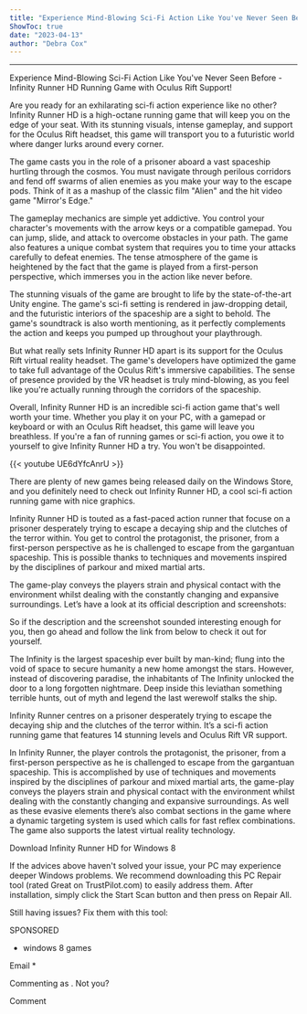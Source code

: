 ```yaml
---
title: "Experience Mind-Blowing Sci-Fi Action Like You've Never Seen Before - Infinity Runner HD Running Game with Oculus Rift Support!"
ShowToc: true 
date: "2023-04-13"
author: "Debra Cox"
---
```

*****
Experience Mind-Blowing Sci-Fi Action Like You've Never Seen Before - Infinity Runner HD Running Game with Oculus Rift Support!

Are you ready for an exhilarating sci-fi action experience like no other? Infinity Runner HD is a high-octane running game that will keep you on the edge of your seat. With its stunning visuals, intense gameplay, and support for the Oculus Rift headset, this game will transport you to a futuristic world where danger lurks around every corner.

The game casts you in the role of a prisoner aboard a vast spaceship hurtling through the cosmos. You must navigate through perilous corridors and fend off swarms of alien enemies as you make your way to the escape pods. Think of it as a mashup of the classic film "Alien" and the hit video game "Mirror's Edge."

The gameplay mechanics are simple yet addictive. You control your character's movements with the arrow keys or a compatible gamepad. You can jump, slide, and attack to overcome obstacles in your path. The game also features a unique combat system that requires you to time your attacks carefully to defeat enemies. The tense atmosphere of the game is heightened by the fact that the game is played from a first-person perspective, which immerses you in the action like never before.

The stunning visuals of the game are brought to life by the state-of-the-art Unity engine. The game's sci-fi setting is rendered in jaw-dropping detail, and the futuristic interiors of the spaceship are a sight to behold. The game's soundtrack is also worth mentioning, as it perfectly complements the action and keeps you pumped up throughout your playthrough.

But what really sets Infinity Runner HD apart is its support for the Oculus Rift virtual reality headset. The game's developers have optimized the game to take full advantage of the Oculus Rift's immersive capabilities. The sense of presence provided by the VR headset is truly mind-blowing, as you feel like you're actually running through the corridors of the spaceship.

Overall, Infinity Runner HD is an incredible sci-fi action game that's well worth your time. Whether you play it on your PC, with a gamepad or keyboard or with an Oculus Rift headset, this game will leave you breathless. If you're a fan of running games or sci-fi action, you owe it to yourself to give Infinity Runner HD a try. You won't be disappointed.

{{< youtube UE6dYfcAnrU >}} 



There are plenty of new games being released daily on the Windows Store, and you definitely need to check out Infinity Runner HD, a cool sci-fi action running game with nice graphics.

Infinity Runner HD is touted as a fast-paced action runner that focuse on a prisoner desperately trying to escape a decaying ship and the clutches of the terror within. You get to control the protagonist, the prisoner, from a first-person perspective as he is challenged to escape from the gargantuan spaceship. This is possible thanks to techniques and movements inspired by the disciplines of parkour and mixed martial arts.
 
The game-play conveys the players strain and physical contact with the environment whilst dealing with the constantly changing and expansive surroundings. Let’s have a look at its official description and screenshots:
 


 

 
So if the description and the screenshot sounded interesting enough for you, then go ahead and follow the link from below to check it out for yourself.
 
The Infinity is the largest spaceship ever built by man-kind; flung into the void of space to secure humanity a new home amongst the stars. However, instead of discovering paradise, the inhabitants of The Infinity unlocked the door to a long forgotten nightmare. Deep inside this leviathan something terrible hunts, out of myth and legend the last werewolf stalks the ship.
 
Infinity Runner centres on a prisoner desperately trying to escape the decaying ship and the clutches of the terror within. It’s a sci-fi action running game that features 14 stunning levels and Oculus Rift VR support.
 
In Infinity Runner, the player controls the protagonist, the prisoner, from a first-person perspective as he is challenged to escape from the gargantuan spaceship. This is accomplished by use of techniques and movements inspired by the disciplines of parkour and mixed martial arts, the game-play conveys the players strain and physical contact with the environment whilst dealing with the constantly changing and expansive surroundings. As well as these evasive elements there’s also combat sections in the game where a dynamic targeting system is used which calls for fast reflex combinations. The game also supports the latest virtual reality technology.
 
Download Infinity Runner HD for Windows 8
 
If the advices above haven't solved your issue, your PC may experience deeper Windows problems. We recommend downloading this PC Repair tool (rated Great on TrustPilot.com) to easily address them. After installation, simply click the Start Scan button and then press on Repair All.
 
Still having issues? Fix them with this tool:
 
SPONSORED
 
- windows 8 games

 
Email * 
 

Commenting as .
Not you?

 
Comment 





